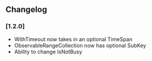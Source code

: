 ## Changelog

### [1.2.0]
* WithTimeout now takes in an optional TimeSpan
* ObservableRangeCollection now has optional SubKey
* Ability to change IsNotBusy